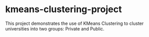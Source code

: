 # kmeans-clustering-project
This project demonstrates the use of KMeans Clustering to cluster universities into two groups: Private and Public.
